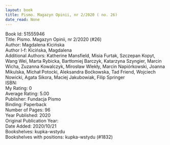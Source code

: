 ```yaml
---
layout: book
title: Pismo. Magazyn Opinii, nr 2/2020 ( no. 26)
date_read: None
---
```


Book Id: 51555946<br />
Title: Pismo. Magazyn Opinii, nr 2/2020 (#26)<br />
Author: Magdalena Kicińska<br />
Author l-f: Kicińska, Magdalena<br />
Additional Authors: Katherine Mansfield, Misia Furtak, Szczepan Kopyt, Wang Wei, Marta Rybicka, Bartłomiej Barczyk, Katarzyna Szyngier, Marcin Wicha, Zuzanna Kowalczyk, Mirosław Wlekły, Marcin Napiórkowski, Joanna Mikulska, Michał Potocki, Aleksandra Boćkowska, Tad Friend, Wojciech Nowicki, Agata Sikora, Maciej Jakubowiak, Filip Springer<br />
ISBN: <br />
My Rating: 0<br />
Average Rating: 5.00<br />
Publisher: Fundacja Pismo<br />
Binding: Paperback<br />
Number of Pages: 96<br />
Year Published: 2020<br />
Original Publication Year: <br />
Date Added: 2020/10/21<br />
Bookshelves: kupka-wstydu<br />
Bookshelves with positions: kupka-wstydu (#1832)<br />

